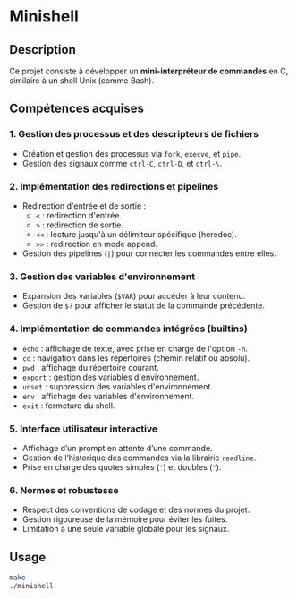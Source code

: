 # Minishell

## Description

Ce projet consiste à développer un **mini-interpréteur de commandes** en C, similaire à un shell Unix (comme Bash).

## Compétences acquises

### 1. Gestion des processus et des descripteurs de fichiers
- Création et gestion des processus via `fork`, `execve`, et `pipe`.
- Gestion des signaux comme `ctrl-C`, `ctrl-D`, et `ctrl-\`.

### 2. Implémentation des redirections et pipelines
- Redirection d'entrée et de sortie :
  - `<` : redirection d'entrée.
  - `>` : redirection de sortie.
  - `<<` : lecture jusqu'à un délimiteur spécifique (heredoc).
  - `>>` : redirection en mode append.
- Gestion des pipelines (`|`) pour connecter les commandes entre elles.

### 3. Gestion des variables d'environnement
- Expansion des variables (`$VAR`) pour accéder à leur contenu.
- Gestion de `$?` pour afficher le statut de la commande précédente.

### 4. Implémentation de commandes intégrées (builtins)
- `echo` : affichage de texte, avec prise en charge de l'option `-n`.
- `cd` : navigation dans les répertoires (chemin relatif ou absolu).
- `pwd` : affichage du répertoire courant.
- `export` : gestion des variables d'environnement.
- `unset` : suppression des variables d'environnement.
- `env` : affichage des variables d'environnement.
- `exit` : fermeture du shell.

### 5. Interface utilisateur interactive
- Affichage d’un prompt en attente d’une commande.
- Gestion de l’historique des commandes via la librairie `readline`.
- Prise en charge des quotes simples (`'`) et doubles (`"`).

### 6. Normes et robustesse
- Respect des conventions de codage et des normes du projet.
- Gestion rigoureuse de la mémoire pour éviter les fuites.
- Limitation à une seule variable globale pour les signaux.

## Usage

```bash
make
./minishell
